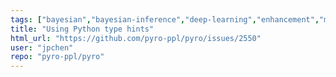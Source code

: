 ```yaml
---
tags: ["bayesian","bayesian-inference","deep-learning","enhancement","machine-learning","probabilistic-modeling","probabilistic-programming","python","pytorch","testing","usability","variational-inference","warnings-&-errors"]
title: "Using Python type hints"
html_url: "https://github.com/pyro-ppl/pyro/issues/2550"
user: "jpchen"
repo: "pyro-ppl/pyro"
---
```


